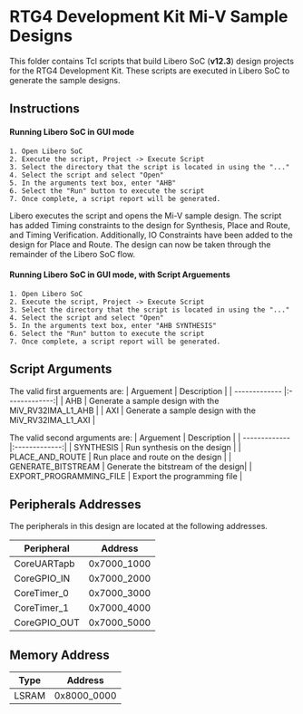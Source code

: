 # RTG4 Development Kit Mi-V Sample Designs 
This folder contains Tcl scripts that build Libero SoC (**v12.3**) design projects for the RTG4 Development Kit. These scripts are executed in Libero SoC to generate the sample designs.

## <a name="quick"></a> Instructions

  
#### Running Libero SoC in GUI mode
    1. Open Libero SoC
    2. Execute the script, Project -> Execute Script
    3. Select the directory that the script is located in using the "..."
    4. Select the script and select "Open"
    5. In the arguments text box, enter "AHB"
    6. Select the "Run" button to execute the script
    7. Once complete, a script report will be generated.
 
 Libero executes the script and opens the Mi-V sample design. The script has added Timing constraints to the design for Synthesis, Place and Route, and Timing Verification. Additionally, IO Constraints have been added to the design for Place and Route. The design can now be taken through the remainder of the Libero SoC flow.

#### Running Libero SoC in GUI mode, with Script Arguements
    1. Open Libero SoC
    2. Execute the script, Project -> Execute Script
    3. Select the directory that the script is located in using the "..."
    4. Select the script and select "Open"
    5. In the arguments text box, enter "AHB SYNTHESIS"
    6. Select the "Run" button to execute the script
    7. Once complete, a script report will be generated.
    
## <a name="Script arguments"></a> Script Arguments

The valid first arguements are: 
| Arguement    |  Description   |
| ------------- |:-------------:|
| AHB      | Generate a sample design with the MiV_RV32IMA_L1_AHB |
| AXI      | Generate a sample design with the MiV_RV32IMA_L1_AXI |

The valid second arguments are:
| Arguement    |  Description   |
| ------------- |:-------------:|
| SYNTHESIS | Run synthesis on the design  |
| PLACE_AND_ROUTE | Run place and route on the design  |
| GENERATE_BITSTREAM | Generate the bitstream of the design|
| EXPORT_PROGRAMMING_FILE | Export the programming file |

## Peripherals Addresses
The peripherals in this design are located at the following addresses.

| Peripheral    | Address   |
| ------------- |:-------------:|
| CoreUARTapb   | 0x7000_1000   |
| CoreGPIO_IN   | 0x7000_2000   |
| CoreTimer_0   | 0x7000_3000   |
| CoreTimer_1   | 0x7000_4000   |
| CoreGPIO_OUT  | 0x7000_5000   |

## Memory Address
| Type | Address|
| ------------- |:-------------:|
| LSRAM| 0x8000_0000|
